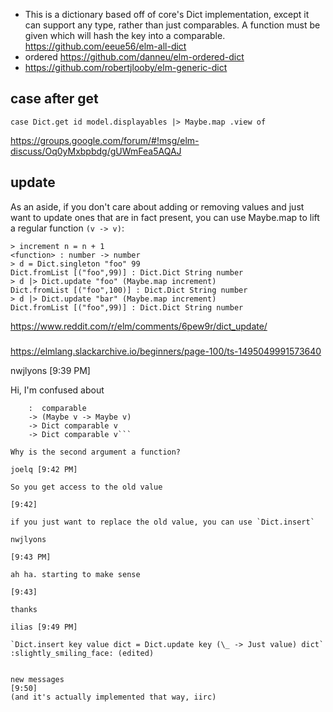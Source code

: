 - This is a dictionary based off of core's Dict implementation, except it can support any type, rather than just comparables. A function must be given which will hash the key into a comparable. https://github.com/eeue56/elm-all-dict
- ordered https://github.com/danneu/elm-ordered-dict
- https://github.com/robertjlooby/elm-generic-dict

## case after get

`case Dict.get id model.displayables |> Maybe.map .view of`

https://groups.google.com/forum/#!msg/elm-discuss/Oq0yMxbpbdg/gUWmFea5AQAJ

## update

As an aside, if you don't care about adding or removing values and just want to update ones that are in fact present, you can use Maybe.map to lift a regular function `(v -> v)`:

```
> increment n = n + 1
<function> : number -> number
> d = Dict.singleton "foo" 99
Dict.fromList [("foo",99)] : Dict.Dict String number
> d |> Dict.update "foo" (Maybe.map increment)
Dict.fromList [("foo",100)] : Dict.Dict String number
> d |> Dict.update "bar" (Maybe.map increment)
Dict.fromList [("foo",99)] : Dict.Dict String number
```

https://www.reddit.com/r/elm/comments/6pew9r/dict_update/

###

https://elmlang.slackarchive.io/beginners/page-100/ts-1495049991573640

nwjlyons [9:39 PM]

Hi, I'm confused about

```Dict.update
    :  comparable
    -> (Maybe v -> Maybe v)
    -> Dict comparable v
    -> Dict comparable v```

Why is the second argument a function?

joelq [9:42 PM]

So you get access to the old value

[9:42]

if you just want to replace the old value, you can use `Dict.insert`

nwjlyons

[9:43 PM]

ah ha. starting to make sense

[9:43]

thanks

ilias [9:49 PM]

`Dict.insert key value dict = Dict.update key (\_ -> Just value) dict` :slightly_smiling_face: (edited)


new messages
[9:50] 
(and it's actually implemented that way, iirc)
